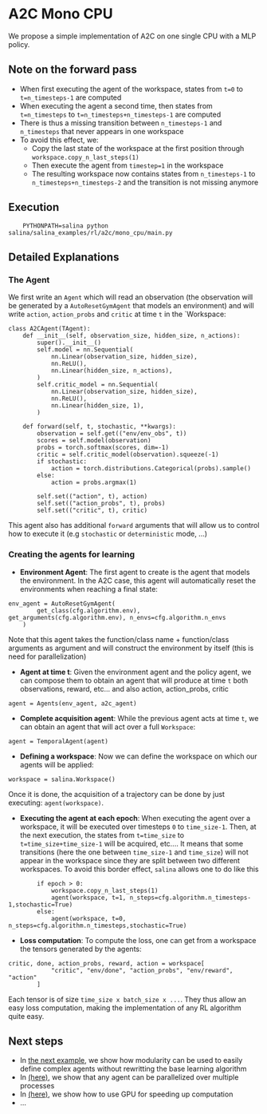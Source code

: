 # A2C Mono CPU

We propose a simple implementation of A2C on one single CPU with a MLP policy.

## Note on the forward pass

* When first executing the agent of the workspace, states from `t=0` to `t=n_timesteps-1` are computed
* When executing the agent a second time, then states from `t=n_timesteps` to `t=n_timesteps+n_timesteps-1` are computed
* There is thus a missing transition between `n_timesteps-1` and `n_timesteps` that never appears in one workspace
* To avoid this effect, we:
  * Copy the last state of the workspace at the first position through `workspace.copy_n_last_steps(1)`
  * Then execute the agent from `timestep=1` in the workspace
  * The resulting workspace now contains states from `n_timesteps-1` to `n_timesteps+n_timesteps-2` and the transition is not missing anymore

## Execution

```
    PYTHONPATH=salina python salina/salina_examples/rl/a2c/mono_cpu/main.py
```

## Detailed Explanations

### The Agent

We first write an `Agent` which will read an observation (the observation will be generated by a `AutoResetGymAgent` that models an environment) and will write `action`, `action_probs` and `critic` at time `t` in the `Workspace:

```
class A2CAgent(TAgent):
    def __init__(self, observation_size, hidden_size, n_actions):
        super().__init__()
        self.model = nn.Sequential(
            nn.Linear(observation_size, hidden_size),
            nn.ReLU(),
            nn.Linear(hidden_size, n_actions),
        )
        self.critic_model = nn.Sequential(
            nn.Linear(observation_size, hidden_size),
            nn.ReLU(),
            nn.Linear(hidden_size, 1),
        )

    def forward(self, t, stochastic, **kwargs):
        observation = self.get(("env/env_obs", t))
        scores = self.model(observation)
        probs = torch.softmax(scores, dim=-1)
        critic = self.critic_model(observation).squeeze(-1)
        if stochastic:
            action = torch.distributions.Categorical(probs).sample()
        else:
            action = probs.argmax(1)

        self.set(("action", t), action)
        self.set(("action_probs", t), probs)
        self.set(("critic", t), critic)
```

This agent also has additional `forward` arguments that will allow us to control how to execute it (e.g `stochastic` or `deterministic` mode, ...)

### Creating the agents for learning

* **Environment Agent**:  The first agent to create is the agent that models the environment. In the A2C case, this agent will automatically reset the environments when reaching a final state:

```
env_agent = AutoResetGymAgent(
        get_class(cfg.algorithm.env), get_arguments(cfg.algorithm.env), n_envs=cfg.algorithm.n_envs
    )

```
Note that this agent takes the function/class name + function/class arguments as argument and will construct the environment by itself (this is need for parallelization)

* **Agent at time t**: Given the environment agent and the policy agent, we can compose them to obtain an agent that will produce at time `t` both observations, reward, etc... and also action, action_probs, critic

```
agent = Agents(env_agent, a2c_agent)
```

* **Complete acquisition agent**: While the previous agent acts at time `t`, we can obtain an agent that will act over a full `Workspace`:

```
agent = TemporalAgent(agent)
```

* **Defining a workspace**: Now we can define the workspace on which our agents will be applied:
```
workspace = salina.Workspace()
```

Once it is done, the acquisition of a trajectory can be done by just executing: `agent(workspace)`.

* **Executing the agent at each epoch**: When executing the agent over a workspace, it will be executed over timesteps `0` to `time_size-1`. Then, at the next execution, the states from `t=time_size` to `t=time_size+time_size-1` will be acquired, etc.... It means that some transitions (here the one between `time_size-1` and `time_size`) will not appear in the workspace since they are split between two different workspaces. To avoid this border effect, `salina` allows one to do like this
```
        if epoch > 0:
            workspace.copy_n_last_steps(1)
            agent(workspace, t=1, n_steps=cfg.algorithm.n_timesteps-1,stochastic=True)
        else:
            agent(workspace, t=0, n_steps=cfg.algorithm.n_timesteps,stochastic=True)
```

* **Loss computation**: To compute the loss, one can get from a workspace the tensors generated by the agents:

```
critic, done, action_probs, reward, action = workspace[
            "critic", "env/done", "action_probs", "env/reward", "action"
        ]
```

Each tensor is of size `time_size x batch_size x ...`. They thus allow an easy loss computation, making the implementation of any RL algorithm quite easy.

## Next steps

* In [the next example](../mono_cpu_2), we show how modularity can be used to easily define complex agents without rewritting the base learning algorithm
* In [(here)](../multi_cpus), we show that any agent can be parallelized over multiple processes
* In [(here)](../gpu), we show how to use GPU for speeding up computation
* ...
